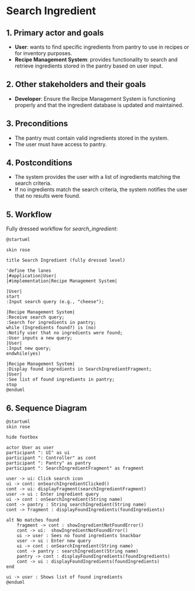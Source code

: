 # Search Ingredient

## 1. Primary actor and goals
* __User__: wants to find specific ingredients from pantry to use in recipes or for inventory purposes.
* __Recipe Management System__: provides functionality to search and retrieve ingredients stored in the pantry based on user input.


## 2. Other stakeholders and their goals

* __Developer__: Ensure the Recipe Management System is functioning properly and that the ingredient database is updated and maintained.


## 3. Preconditions

* The pantry must contain valid ingredients stored in the system.
* The user must have access to pantry.

## 4. Postconditions

* The system provides the user with a list of ingredients matching the search criteria.
* If no ingredients match the search criteria, the system notifies the user that no results were found.


## 5. Workflow

Fully dressed workflow for _search_ingredient_:

```plantuml
@startuml

skin rose

title Search Ingredient (fully dressed level)

'define the lanes
|#application|User|
|#implementation|Recipe Management System|

|User|
start
:Input search query (e.g., "cheese");

|Recipe Management System|
:Receive search query;
:Search for ingredients in pantry;
while (Ingredients found?) is (no)
:Notify user that no ingredients were found;
:User inputs a new query;
|User|
:Input new query;
endwhile(yes)

|Recipe Management System|
:Display found ingredients in SearchIngredientFragment;
|User|
:See list of found ingredients in pantry;
stop
@enduml
```

## 6. Sequence Diagram

```plantuml
@startuml
skin rose

hide footbox

actor User as user
participant ": UI" as ui
participant ": Controller" as cont
participant ": Pantry" as pantry
participant ": SearchIngredientFragment" as fragment

user -> ui: Click search icon
ui -> cont: onSearchIngredientClicked()
cont -> ui: displayFragment(searchIngredientFragment)
user -> ui : Enter ingredient query
ui -> cont : onSearchIngredient(String name)
cont -> pantry : String searchIngredient(String name)
cont -> fragment : displayFoundIngredients(foundIngredients)

alt No matches found
    fragment -> cont : showIngredientNotFoundError()
    cont -> ui:  showIngredientNotFoundError()
    ui -> user : Sees no found ingredients Snackbar
    user -> ui : Enter new query
    ui -> cont : onSearchIngredient(String name)
    cont -> pantry : searchIngredient(String name)
    pantry -> cont : displayFoundIngredients(foundIngredients)
    cont -> ui : displayFoundIngredients(foundIngredients)
end

ui -> user : Shows list of found ingredients
@enduml
```